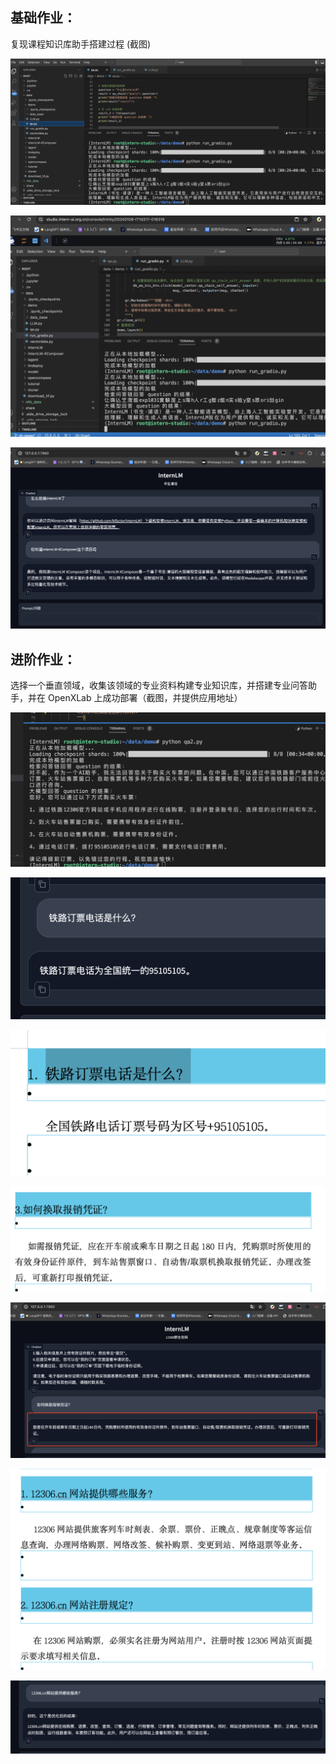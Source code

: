 ## 基础作业：

复现课程知识库助手搭建过程 (截图)

![Alt text](src/3-image.png)

![Alt text](src/3-image-1.png)

![Alt text](src/3-image-2.png)

## 进阶作业：

选择一个垂直领域，收集该领域的专业资料构建专业知识库，并搭建专业问答助手，并在 OpenXLab 上成功部署（截图，并提供应用地址）

![Alt text](src/3-image-4.png)

![Alt text](src/3-image-5.png)

![Alt text](src/3-image-6.png)

![Alt text](src/3-image-7.png)

![Alt text](src/3-image-8.png)

![Alt text](src/3-image-10.png)

![Alt text](src/3-image-9.png)